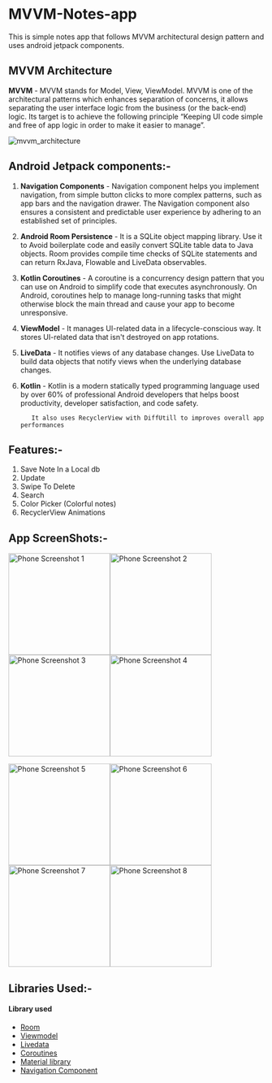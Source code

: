 # MVVM-Notes-app
This is simple notes app that follows MVVM architectural design pattern and uses android jetpack components.

## MVVM Architecture

__MVVM__ - MVVM stands for Model, View, ViewModel. MVVM is one of the architectural patterns which enhances separation of concerns, it allows separating the user interface logic from the business (or the back-end) logic. Its target is to achieve the following principle “Keeping UI code simple and free of app logic in order to make it easier to manage”.          


![mvvm_architecture](https://user-images.githubusercontent.com/60071765/94697016-50584e00-0355-11eb-924e-4ea28814b94e.png)


## Android Jetpack components:-
1. __Navigation Components__ - Navigation component helps you implement navigation, from simple button clicks to more complex patterns, such as app bars and the navigation drawer. The Navigation component also ensures a consistent and predictable user experience by adhering to an established set of principles.

2. __Android Room Persistence__ - It is a SQLite object mapping library. Use it to Avoid boilerplate code and easily convert SQLite table data to Java objects. Room provides compile time checks of SQLite statements and can return RxJava, Flowable and LiveData observables.

3. __Kotlin Coroutines__ - A coroutine is a concurrency design pattern that you can use on Android to simplify code that executes asynchronously. On Android, coroutines help to manage long-running tasks that might otherwise block the main thread and cause your app to become unresponsive.

4. __ViewModel__ - It manages UI-related data in a lifecycle-conscious way. It stores UI-related data that isn't destroyed on app rotations.

5. __LiveData__ - It notifies views of any database changes. Use LiveData to build data objects that notify views when the underlying database changes.

6. __Kotlin__ - Kotlin is a modern statically typed programming language used by over 60% of professional Android developers that helps boost productivity, developer satisfaction, and code safety.

          It also uses RecyclerView with DiffUtill to improves overall app performances

## Features:-
1. Save Note In a Local db
2. Update
3. Swipe To Delete
4. Search
5. Color Picker (Colorful notes)
5. RecyclerView Animations

## App ScreenShots:-

<!-- ![ezgif com-gif-maker](https://user-images.githubusercontent.com/60071765/94704102-302c8d00-035d-11eb-9035-e04487341b14.gif)
![ezgif com-gif-maker (1)](https://user-images.githubusercontent.com/60071765/94704994-28211d00-035e-11eb-859a-7ed354b1e2be.gif)
 -->


<!-- ![screenshot_20200930-192853_not](https://user-images.githubusercontent.com/60071765/94698129-9feb4980-0356-11eb-836b-859bfc29bd01.png)
![screenshot_20200930-192914_not](https://user-images.githubusercontent.com/60071765/94698702-33bd1580-0357-11eb-873e-df51a27ff3e7.png) -->




<img width="200" alt="Phone Screenshot 1" src="https://user-images.githubusercontent.com/101714917/172634632-842553ca-34a9-4156-8116-b1f42292b455.png"><img width="200" alt="Phone Screenshot 2" src="https://user-images.githubusercontent.com/101714917/172634650-7ce774f0-b6a2-4711-b338-5e368cb781f6.png"><img width="200" alt="Phone Screenshot 3" src="https://user-images.githubusercontent.com/101714917/172635363-5295b4df-62d6-4d98-81a3-18e8462c7ad5.png"><img width="200" alt="Phone Screenshot 4" src="https://user-images.githubusercontent.com/101714917/172635384-224c575c-faff-47cf-b02a-c7cf297e9507.png">

<img width="200" alt="Phone Screenshot 5" src="https://user-images.githubusercontent.com/101714917/172634682-ccd472ab-9a61-4b6a-9548-68d6e5270ca2.png"><img width="200" alt="Phone Screenshot 6" src="https://user-images.githubusercontent.com/101714917/172636085-25c556d8-055b-4f81-9ace-f7d0ab3d765a.png"><img width="200" alt="Phone Screenshot 7" src="https://user-images.githubusercontent.com/101714917/172634745-00690dc5-76b8-4bba-b2ef-cc43c3f5c767.png"><img width="200" alt="Phone Screenshot 8" src="https://user-images.githubusercontent.com/101714917/172634758-c6f3294c-a0d4-425e-af5c-2ad016c18e1e.png">






## Libraries Used:-
   <h4>Library used</h4>
<ul>
<li><a href="https://developer.android.com/topic/libraries/architecture/room" target="_blank">Room</a></li>
<li><a href="https://developer.android.com/topic/libraries/architecture/viewmodel" target="_blank">Viewmodel</a></li>
<li><a href="https://developer.android.com/topic/libraries/architecture/livedata">Livedata</a></li>
<li><a href="https://developer.android.com/kotlin/coroutines" target="_blank">Coroutines</a></li>
<li><a href="https://material.io/develop/android/docs/getting-started/" target="_blank">Material library</a></li>
<li><a href="https://developer.android.com/guide/navigation/navigation-getting-started" target="_blank">Navigation Component</a></li>
   
</ul>

